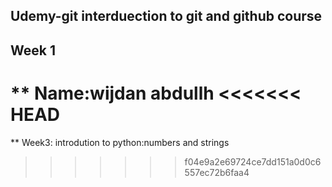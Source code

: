 ##  Udemy-git interduection to git and github course
##  Week 1
**  Name:wijdan abdullh
<<<<<<< HEAD
=======
** Week3:
   introdution to python:numbers and strings 
>>>>>>> f04e9a2e69724ce7dd151a0d0c6557ec72b6faa4
